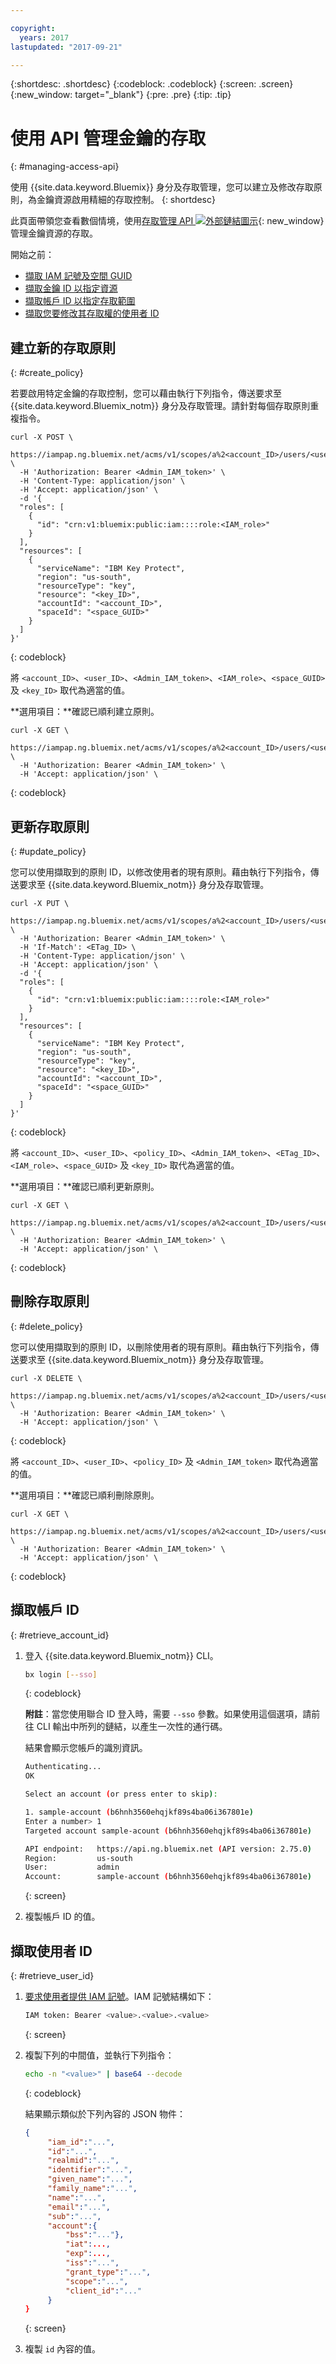 ```yaml
---

copyright:
  years: 2017
lastupdated: "2017-09-21"

---
```


{:shortdesc: .shortdesc}
{:codeblock: .codeblock}
{:screen: .screen}
{:new_window: target="_blank"}
{:pre: .pre}
{:tip: .tip}

# 使用 API 管理金鑰的存取
{: #managing-access-api}

使用 {{site.data.keyword.Bluemix}} 身分及存取管理，您可以建立及修改存取原則，為金鑰資源啟用精細的存取控制。
{: shortdesc}

此頁面帶領您查看數個情境，使用[存取管理 API ![外部鏈結圖示](../../icons/launch-glyph.svg "外部鏈結圖示")](https://iampap.ng.bluemix.net/v1/docs/#!/Access_Policies/){: new_window} 管理金鑰資源的存取。


開始之前：
- [擷取 IAM 記號及空間 GUID](/docs/services/keymgmt/keyprotect_authentication.html)
- [擷取金鑰 ID 以指定資源](/docs/services/keymgmt/keyprotect_view_keys.html)
- [擷取帳戶 ID 以指定存取範圍](keyprotect_manage_access_api.html#retrieve_account_ID)
- [擷取您要修改其存取權的使用者 ID](keyprotect_manage_access_api.html#retrieve_user_ID)

## 建立新的存取原則
{: #create_policy}

若要啟用特定金鑰的存取控制，您可以藉由執行下列指令，傳送要求至 {{site.data.keyword.Bluemix_notm}} 身分及存取管理。請針對每個存取原則重複指令。

```cURL
curl -X POST \
  https://iampap.ng.bluemix.net/acms/v1/scopes/a%2<account_ID>/users/<user_ID>/policies \
  -H 'Authorization: Bearer <Admin_IAM_token>' \
  -H 'Content-Type: application/json' \
  -H 'Accept: application/json' \
  -d '{
  "roles": [
    {
      "id": "crn:v1:bluemix:public:iam::::role:<IAM_role>"
    }
  ],
  "resources": [
    {
      "serviceName": "IBM Key Protect",
      "region": "us-south",
      "resourceType": "key",
      "resource": "<key_ID>",
      "accountId": "<account_ID>",
      "spaceId": "<space_GUID>"
    }
  ]
}'
```
{: codeblock}

將 `<account_ID>`、`<user_ID>`、`<Admin_IAM_token>`、`<IAM_role>`、`<space_GUID>` 及 `<key_ID>` 取代為適當的值。

**選用項目：**確認已順利建立原則。

```cURL
curl -X GET \
  https://iampap.ng.bluemix.net/acms/v1/scopes/a%2<account_ID>/users/<user_ID>/policies \
  -H 'Authorization: Bearer <Admin_IAM_token>' \
  -H 'Accept: application/json' \
```
{: codeblock}


## 更新存取原則
{: #update_policy}

您可以使用擷取到的原則 ID，以修改使用者的現有原則。藉由執行下列指令，傳送要求至 {{site.data.keyword.Bluemix_notm}} 身分及存取管理。

```cURL
curl -X PUT \
  https://iampap.ng.bluemix.net/acms/v1/scopes/a%2<account_ID>/users/<user_ID>/policies/<policy_ID> \
  -H 'Authorization: Bearer <Admin_IAM_token>' \
  -H 'If-Match': <ETag_ID> \
  -H 'Content-Type: application/json' \
  -H 'Accept: application/json' \
  -d '{
  "roles": [
    {
      "id": "crn:v1:bluemix:public:iam::::role:<IAM_role>"
    }
  ],
  "resources": [
    {
      "serviceName": "IBM Key Protect",
      "region": "us-south",
      "resourceType": "key",
      "resource": "<key_ID>",
      "accountId": "<account_ID>",
      "spaceId": "<space_GUID>"
    }
  ]
}'
```
{: codeblock}

將 `<account_ID>`、`<user_ID>`、`<policy_ID>`、`<Admin_IAM_token>`、`<ETag_ID>`、`<IAM_role>`、`<space_GUID>` 及 `<key_ID>` 取代為適當的值。

**選用項目：**確認已順利更新原則。

```cURL
curl -X GET \
  https://iampap.ng.bluemix.net/acms/v1/scopes/a%2<account_ID>/users/<user_ID>/policies \
  -H 'Authorization: Bearer <Admin_IAM_token>' \
  -H 'Accept: application/json' \
```
{: codeblock}

## 刪除存取原則
{: #delete_policy}

您可以使用擷取到的原則 ID，以刪除使用者的現有原則。藉由執行下列指令，傳送要求至 {{site.data.keyword.Bluemix_notm}} 身分及存取管理。

```cURL
curl -X DELETE \
  https://iampap.ng.bluemix.net/acms/v1/scopes/a%2<account_ID>/users/<user_ID>/policies/<policy_ID> \
  -H 'Authorization: Bearer <Admin_IAM_token>' \
  -H 'Accept: application/json' \
```
{: codeblock}

將 `<account_ID>`、`<user_ID>`、`<policy_ID>` 及 `<Admin_IAM_token>` 取代為適當的值。

**選用項目：**確認已順利刪除原則。

```cURL
curl -X GET \
  https://iampap.ng.bluemix.net/acms/v1/scopes/a%2<account_ID>/users/<user_ID>/policies \
  -H 'Authorization: Bearer <Admin_IAM_token>' \
  -H 'Accept: application/json' \
```
{: codeblock}

## 擷取帳戶 ID
{: #retrieve_account_id}

1. 登入 {{site.data.keyword.Bluemix_notm}} CLI。
    ```sh
    bx login [--sso]
    ```
    {: codeblock}

    **附註**：當您使用聯合 ID 登入時，需要 `--sso` 參數。如果使用這個選項，請前往 CLI 輸出中所列的鏈結，以產生一次性的通行碼。

    結果會顯示您帳戶的識別資訊。

    ```sh
    Authenticating...
    OK

    Select an account (or press enter to skip):

    1. sample-account (b6hnh3560ehqjkf89s4ba06i367801e)
    Enter a number> 1
    Targeted account sample-acount (b6hnh3560ehqjkf89s4ba06i367801e)

    API endpoint:   https://api.ng.bluemix.net (API version: 2.75.0)
    Region:         us-south
    User:           admin
    Account:        sample-account (b6hnh3560ehqjkf89s4ba06i367801e)
    ```
    {: screen}
2. 複製帳戶 ID 的值。

## 擷取使用者 ID
{: #retrieve_user_id}

1. [要求使用者提供 IAM 記號](/docs/services/keymgmt/keyprotect_authentication.html#retrieve_token)。IAM 記號結構如下：

    ```sh
    IAM token: Bearer <value>.<value>.<value>
    ```
    {: screen}

2. 複製下列的中間值，並執行下列指令：
    ```sh
    echo -n "<value>" | base64 --decode
    ```
    {: codeblock}

    結果顯示類似於下列內容的 JSON 物件：
   ```json
   {
        "iam_id":"...",
        "id":"...",
        "realmid":"...",
        "identifier":"...",
        "given_name":"...",
        "family_name":"...",
        "name":"...",
        "email":"...",
        "sub":"...",
        "account":{
            "bss":"..."},
            "iat":...,
            "exp":...,
            "iss":"...",
            "grant_type":"...",
            "scope":"...",
            "client_id":"..."
        }
   }
   ```
   {: screen}

4. 複製 `id` 內容的值。
